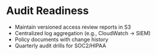 # Audit Readiness

- Maintain versioned access review reports in S3
- Centralized log aggregation (e.g., CloudWatch → SIEM)
- Policy documents with change history
- Quarterly audit drills for SOC2/HIPAA
